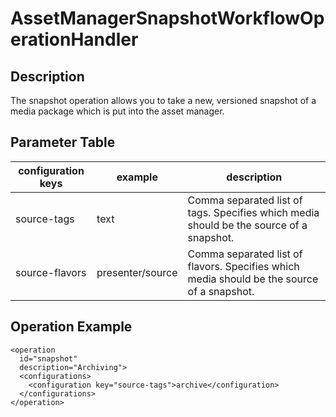 AssetManagerSnapshotWorkflowOperationHandler
============================================

Description
-----------

The snapshot operation allows you to take a new, versioned snapshot of a media package which is put into the asset
manager.


Parameter Table
---------------

|configuration keys|example         |description|
|------------------|----------------|-----------|
|source-tags       |text            |Comma separated list of tags. Specifies which media should be the source of a snapshot.|
|source-flavors    |presenter/source|Comma separated list of flavors. Specifies which media should be the source of a snapshot.|


Operation Example
-----------------

    <operation
      id="snapshot"
      description="Archiving">
      <configurations>
        <configuration key="source-tags">archive</configuration>
      </configurations>
    </operation>
